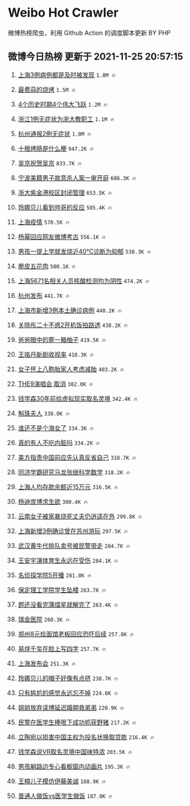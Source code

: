 # Weibo Hot Crawler 



微博热榜爬虫，利用 Github Action 的调度脚本更新 BY PHP 


## 微博今日热榜 更新于 2021-11-25 20:57:15 
1. [上海3例病例都是及时被发现](https://s.weibo.com/weibo?q=%23%E4%B8%8A%E6%B5%B73%E4%BE%8B%E7%97%85%E4%BE%8B%E9%83%BD%E6%98%AF%E5%8F%8A%E6%97%B6%E8%A2%AB%E5%8F%91%E7%8E%B0%23&Refer=top) `1.8M 🔥` 

1. [最费蒜的烧烤](https://s.weibo.com/weibo?q=%23%E6%9C%80%E8%B4%B9%E8%92%9C%E7%9A%84%E7%83%A7%E7%83%A4%23&Refer=top) `1.5M 🔥` 

1. [4个历史时期4个伟大飞跃](https://s.weibo.com/weibo?q=%234%E4%B8%AA%E5%8E%86%E5%8F%B2%E6%97%B6%E6%9C%9F4%E4%B8%AA%E4%BC%9F%E5%A4%A7%E9%A3%9E%E8%B7%83%23&Refer=top) `1.2M 🔥` 

1. [浙江1例无症状为浙大教职工](https://s.weibo.com/weibo?q=%23%E6%B5%99%E6%B1%9F1%E4%BE%8B%E6%97%A0%E7%97%87%E7%8A%B6%E4%B8%BA%E6%B5%99%E5%A4%A7%E6%95%99%E8%81%8C%E5%B7%A5%23&Refer=top) `1.1M 🔥` 

1. [杭州通报2例无症状](https://s.weibo.com/weibo?q=%23%E6%9D%AD%E5%B7%9E%E9%80%9A%E6%8A%A52%E4%BE%8B%E6%97%A0%E7%97%87%E7%8A%B6%23&Refer=top) `1.0M 🔥` 

1. [十根烤肠是什么梗](https://s.weibo.com/weibo?q=%23%E5%8D%81%E6%A0%B9%E7%83%A4%E8%82%A0%E6%98%AF%E4%BB%80%E4%B9%88%E6%A2%97%23&Refer=top) `947.2K 🔥` 

1. [吴京祝贺吴京](https://s.weibo.com/weibo?q=%23%E5%90%B4%E4%BA%AC%E7%A5%9D%E8%B4%BA%E5%90%B4%E4%BA%AC%23&Refer=top) `833.7K 🔥` 

1. [宁波美籍男子故意杀人案一审开庭](https://s.weibo.com/weibo?q=%23%E5%AE%81%E6%B3%A2%E7%BE%8E%E7%B1%8D%E7%94%B7%E5%AD%90%E6%95%85%E6%84%8F%E6%9D%80%E4%BA%BA%E6%A1%88%E4%B8%80%E5%AE%A1%E5%BC%80%E5%BA%AD%23&Refer=top) `686.3K 🔥` 

1. [浙大紫金港校区封闭管理](https://s.weibo.com/weibo?q=%23%E6%B5%99%E5%A4%A7%E7%B4%AB%E9%87%91%E6%B8%AF%E6%A0%A1%E5%8C%BA%E5%B0%81%E9%97%AD%E7%AE%A1%E7%90%86%23&Refer=top) `653.5K 🔥` 

1. [玲娜贝儿看到帅哥的反应](https://s.weibo.com/weibo?q=%23%E7%8E%B2%E5%A8%9C%E8%B4%9D%E5%84%BF%E7%9C%8B%E5%88%B0%E5%B8%85%E5%93%A5%E7%9A%84%E5%8F%8D%E5%BA%94%23&Refer=top) `585.4K 🔥` 

1. [上海疫情](https://s.weibo.com/weibo?q=%23%E4%B8%8A%E6%B5%B7%E7%96%AB%E6%83%85%23&Refer=top) `570.5K 🔥` 

1. [杨幂回应网友微博考古](https://s.weibo.com/weibo?q=%23%E6%9D%A8%E5%B9%82%E5%9B%9E%E5%BA%94%E7%BD%91%E5%8F%8B%E5%BE%AE%E5%8D%9A%E8%80%83%E5%8F%A4%23&Refer=top) `556.1K 🔥` 

1. [男孩一提上学就发烧近40℃诊断为抑郁](https://s.weibo.com/weibo?q=%23%E7%94%B7%E5%AD%A9%E4%B8%80%E6%8F%90%E4%B8%8A%E5%AD%A6%E5%B0%B1%E5%8F%91%E7%83%A7%E8%BF%9140%E2%84%83%E8%AF%8A%E6%96%AD%E4%B8%BA%E6%8A%91%E9%83%81%23&Refer=top) `538.3K 🔥` 

1. [脆皮五花肉](https://s.weibo.com/weibo?q=%23%E8%84%86%E7%9A%AE%E4%BA%94%E8%8A%B1%E8%82%89%23&Refer=top) `500.1K 🔥` 

1. [上海5671名相关人员核酸检测均为阴性](https://s.weibo.com/weibo?q=%23%E4%B8%8A%E6%B5%B75671%E5%90%8D%E7%9B%B8%E5%85%B3%E4%BA%BA%E5%91%98%E6%A0%B8%E9%85%B8%E6%A3%80%E6%B5%8B%E5%9D%87%E4%B8%BA%E9%98%B4%E6%80%A7%23&Refer=top) `474.2K 🔥` 

1. [杭州发布](https://s.weibo.com/weibo?q=%E6%9D%AD%E5%B7%9E%E5%8F%91%E5%B8%83&Refer=top) `441.7K 🔥` 

1. [上海市新增3例本土确诊病例](https://s.weibo.com/weibo?q=%23%E4%B8%8A%E6%B5%B7%E5%B8%82%E6%96%B0%E5%A2%9E3%E4%BE%8B%E6%9C%AC%E5%9C%9F%E7%A1%AE%E8%AF%8A%E7%97%85%E4%BE%8B%23&Refer=top) `440.2K 🔥` 

1. [关晓彤二十不惑2开机饭拍路透](https://s.weibo.com/weibo?q=%23%E5%85%B3%E6%99%93%E5%BD%A4%E4%BA%8C%E5%8D%81%E4%B8%8D%E6%83%912%E5%BC%80%E6%9C%BA%E9%A5%AD%E6%8B%8D%E8%B7%AF%E9%80%8F%23&Refer=top) `438.2K 🔥` 

1. [爸爸眼中的寄一箱柚子](https://s.weibo.com/weibo?q=%23%E7%88%B8%E7%88%B8%E7%9C%BC%E4%B8%AD%E7%9A%84%E5%AF%84%E4%B8%80%E7%AE%B1%E6%9F%9A%E5%AD%90%23&Refer=top) `419.5K 🔥` 

1. [王珞丹新剧收视率](https://s.weibo.com/weibo?q=%23%E7%8E%8B%E7%8F%9E%E4%B8%B9%E6%96%B0%E5%89%A7%E6%94%B6%E8%A7%86%E7%8E%87%23&Refer=top) `418.3K 🔥` 

1. [女子怀上八胞胎家人考虑减胎](https://s.weibo.com/weibo?q=%23%E5%A5%B3%E5%AD%90%E6%80%80%E4%B8%8A%E5%85%AB%E8%83%9E%E8%83%8E%E5%AE%B6%E4%BA%BA%E8%80%83%E8%99%91%E5%87%8F%E8%83%8E%23&Refer=top) `403.2K 🔥` 

1. [THE9演唱会 取消](https://s.weibo.com/weibo?q=THE9%E6%BC%94%E5%94%B1%E4%BC%9A%20%E5%8F%96%E6%B6%88&Refer=top) `382.0K 🔥` 

1. [钱学森30年前给虚拟现实取名灵境](https://s.weibo.com/weibo?q=%23%E9%92%B1%E5%AD%A6%E6%A3%AE30%E5%B9%B4%E5%89%8D%E7%BB%99%E8%99%9A%E6%8B%9F%E7%8E%B0%E5%AE%9E%E5%8F%96%E5%90%8D%E7%81%B5%E5%A2%83%23&Refer=top) `342.4K 🔥` 

1. [斛珠夫人](https://s.weibo.com/weibo?q=%E6%96%9B%E7%8F%A0%E5%A4%AB%E4%BA%BA&Refer=top) `338.0K 🔥` 

1. [谁还不是个海女了](https://s.weibo.com/weibo?q=%23%E8%B0%81%E8%BF%98%E4%B8%8D%E6%98%AF%E4%B8%AA%E6%B5%B7%E5%A5%B3%E4%BA%86%23&Refer=top) `334.3K 🔥` 

1. [真的有人不吃内脏吗](https://s.weibo.com/weibo?q=%23%E7%9C%9F%E7%9A%84%E6%9C%89%E4%BA%BA%E4%B8%8D%E5%90%83%E5%86%85%E8%84%8F%E5%90%97%23&Refer=top) `334.2K 🔥` 

1. [美方指责中国前应先认真反省自己](https://s.weibo.com/weibo?q=%23%E7%BE%8E%E6%96%B9%E6%8C%87%E8%B4%A3%E4%B8%AD%E5%9B%BD%E5%89%8D%E5%BA%94%E5%85%88%E8%AE%A4%E7%9C%9F%E5%8F%8D%E7%9C%81%E8%87%AA%E5%B7%B1%23&Refer=top) `318.7K 🔥` 

1. [同济学霸研究马龙张继科学数学](https://s.weibo.com/weibo?q=%23%E5%90%8C%E6%B5%8E%E5%AD%A6%E9%9C%B8%E7%A0%94%E7%A9%B6%E9%A9%AC%E9%BE%99%E5%BC%A0%E7%BB%A7%E7%A7%91%E5%AD%A6%E6%95%B0%E5%AD%A6%23&Refer=top) `318.2K 🔥` 

1. [上海人均存款余额近15万元](https://s.weibo.com/weibo?q=%23%E4%B8%8A%E6%B5%B7%E4%BA%BA%E5%9D%87%E5%AD%98%E6%AC%BE%E4%BD%99%E9%A2%9D%E8%BF%9115%E4%B8%87%E5%85%83%23&Refer=top) `316.5K 🔥` 

1. [杨迪庞博求生欲](https://s.weibo.com/weibo?q=%23%E6%9D%A8%E8%BF%AA%E5%BA%9E%E5%8D%9A%E6%B1%82%E7%94%9F%E6%AC%B2%23&Refer=top) `300.4K 🔥` 

1. [云南女子被家暴烧死丈夫仍逍遥在外](https://s.weibo.com/weibo?q=%23%E4%BA%91%E5%8D%97%E5%A5%B3%E5%AD%90%E8%A2%AB%E5%AE%B6%E6%9A%B4%E7%83%A7%E6%AD%BB%E4%B8%88%E5%A4%AB%E4%BB%8D%E9%80%8D%E9%81%A5%E5%9C%A8%E5%A4%96%23&Refer=top) `299.8K 🔥` 

1. [上海新增3例确诊曾在苏州游玩](https://s.weibo.com/weibo?q=%23%E4%B8%8A%E6%B5%B7%E6%96%B0%E5%A2%9E3%E4%BE%8B%E7%A1%AE%E8%AF%8A%E6%9B%BE%E5%9C%A8%E8%8B%8F%E5%B7%9E%E6%B8%B8%E7%8E%A9%23&Refer=top) `297.5K 🔥` 

1. [武汉黄牛代排队卖号被民警带走](https://s.weibo.com/weibo?q=%23%E6%AD%A6%E6%B1%89%E9%BB%84%E7%89%9B%E4%BB%A3%E6%8E%92%E9%98%9F%E5%8D%96%E5%8F%B7%E8%A2%AB%E6%B0%91%E8%AD%A6%E5%B8%A6%E8%B5%B0%23&Refer=top) `284.7K 🔥` 

1. [王安宇演体育生永远在受伤](https://s.weibo.com/weibo?q=%23%E7%8E%8B%E5%AE%89%E5%AE%87%E6%BC%94%E4%BD%93%E8%82%B2%E7%94%9F%E6%B0%B8%E8%BF%9C%E5%9C%A8%E5%8F%97%E4%BC%A4%23&Refer=top) `284.1K 🔥` 

1. [名侦探学院5开播](https://s.weibo.com/weibo?q=%23%E5%90%8D%E4%BE%A6%E6%8E%A2%E5%AD%A6%E9%99%A25%E5%BC%80%E6%92%AD%23&Refer=top) `281.8K 🔥` 

1. [保定理工学院学生坠楼](https://s.weibo.com/weibo?q=%E4%BF%9D%E5%AE%9A%E7%90%86%E5%B7%A5%E5%AD%A6%E9%99%A2%E5%AD%A6%E7%94%9F%E5%9D%A0%E6%A5%BC&Refer=top) `263.7K 🔥` 

1. [题还没看完蒲熠星就解完了](https://s.weibo.com/weibo?q=%23%E9%A2%98%E8%BF%98%E6%B2%A1%E7%9C%8B%E5%AE%8C%E8%92%B2%E7%86%A0%E6%98%9F%E5%B0%B1%E8%A7%A3%E5%AE%8C%E4%BA%86%23&Refer=top) `263.4K 🔥` 

1. [瑞金医院](https://s.weibo.com/weibo?q=%E7%91%9E%E9%87%91%E5%8C%BB%E9%99%A2&Refer=top) `260.3K 🔥` 

1. [郑州8元烩面馆老板回应恐吓后续](https://s.weibo.com/weibo?q=%23%E9%83%91%E5%B7%9E8%E5%85%83%E7%83%A9%E9%9D%A2%E9%A6%86%E8%80%81%E6%9D%BF%E5%9B%9E%E5%BA%94%E6%81%90%E5%90%93%E5%90%8E%E7%BB%AD%23&Refer=top) `257.8K 🔥` 

1. [易烊千玺在脸上写四字](https://s.weibo.com/weibo?q=%23%E6%98%93%E7%83%8A%E5%8D%83%E7%8E%BA%E5%9C%A8%E8%84%B8%E4%B8%8A%E5%86%99%E5%9B%9B%E5%AD%97%23&Refer=top) `257.7K 🔥` 

1. [上海发布会](https://s.weibo.com/weibo?q=%E4%B8%8A%E6%B5%B7%E5%8F%91%E5%B8%83%E4%BC%9A&Refer=top) `251.3K 🔥` 

1. [玲娜贝儿的帽子好像有点挤](https://s.weibo.com/weibo?q=%23%E7%8E%B2%E5%A8%9C%E8%B4%9D%E5%84%BF%E7%9A%84%E5%B8%BD%E5%AD%90%E5%A5%BD%E5%83%8F%E6%9C%89%E7%82%B9%E6%8C%A4%23&Refer=top) `238.7K 🔥` 

1. [只有尴尬的感觉永远忘不掉](https://s.weibo.com/weibo?q=%23%E5%8F%AA%E6%9C%89%E5%B0%B4%E5%B0%AC%E7%9A%84%E6%84%9F%E8%A7%89%E6%B0%B8%E8%BF%9C%E5%BF%98%E4%B8%8D%E6%8E%89%23&Refer=top) `224.6K 🔥` 

1. [姐姐放弃读博延迟婚期救弟弟](https://s.weibo.com/weibo?q=%23%E5%A7%90%E5%A7%90%E6%94%BE%E5%BC%83%E8%AF%BB%E5%8D%9A%E5%BB%B6%E8%BF%9F%E5%A9%9A%E6%9C%9F%E6%95%91%E5%BC%9F%E5%BC%9F%23&Refer=top) `220.9K 🔥` 

1. [民警在医学生捧哏下成功抓获野猪](https://s.weibo.com/weibo?q=%23%E6%B0%91%E8%AD%A6%E5%9C%A8%E5%8C%BB%E5%AD%A6%E7%94%9F%E6%8D%A7%E5%93%8F%E4%B8%8B%E6%88%90%E5%8A%9F%E6%8A%93%E8%8E%B7%E9%87%8E%E7%8C%AA%23&Refer=top) `217.2K 🔥` 

1. [立陶宛以损害中国主权为投名状换取贷款](https://s.weibo.com/weibo?q=%23%E7%AB%8B%E9%99%B6%E5%AE%9B%E4%BB%A5%E6%8D%9F%E5%AE%B3%E4%B8%AD%E5%9B%BD%E4%B8%BB%E6%9D%83%E4%B8%BA%E6%8A%95%E5%90%8D%E7%8A%B6%E6%8D%A2%E5%8F%96%E8%B4%B7%E6%AC%BE%23&Refer=top) `216.4K 🔥` 

1. [钱学森说VR取名灵境中国味特浓](https://s.weibo.com/weibo?q=%23%E9%92%B1%E5%AD%A6%E6%A3%AE%E8%AF%B4VR%E5%8F%96%E5%90%8D%E7%81%B5%E5%A2%83%E4%B8%AD%E5%9B%BD%E5%91%B3%E7%89%B9%E6%B5%93%23&Refer=top) `203.5K 🔥` 

1. [男孩躺路边专心看橱窗内动画片](https://s.weibo.com/weibo?q=%23%E7%94%B7%E5%AD%A9%E8%BA%BA%E8%B7%AF%E8%BE%B9%E4%B8%93%E5%BF%83%E7%9C%8B%E6%A9%B1%E7%AA%97%E5%86%85%E5%8A%A8%E7%94%BB%E7%89%87%23&Refer=top) `195.3K 🔥` 

1. [王楠儿子模仿伊藤美诚](https://s.weibo.com/weibo?q=%23%E7%8E%8B%E6%A5%A0%E5%84%BF%E5%AD%90%E6%A8%A1%E4%BB%BF%E4%BC%8A%E8%97%A4%E7%BE%8E%E8%AF%9A%23&Refer=top) `188.9K 🔥` 

1. [普通人做饭vs医学生做饭](https://s.weibo.com/weibo?q=%23%E6%99%AE%E9%80%9A%E4%BA%BA%E5%81%9A%E9%A5%ADvs%E5%8C%BB%E5%AD%A6%E7%94%9F%E5%81%9A%E9%A5%AD%23&Refer=top) `187.0K 🔥` 

